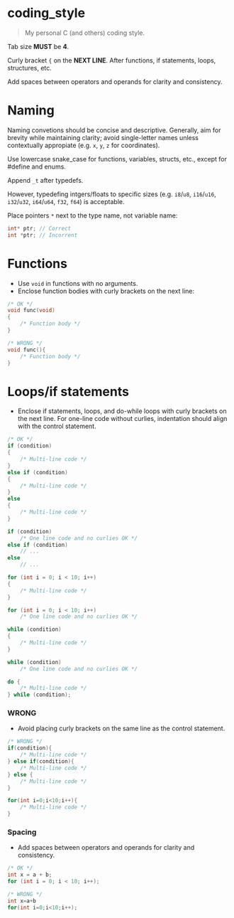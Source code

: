 # coding_style
> My personal C (and others) coding style. 

Tab size **MUST** be **4**.

Curly bracket `{` on the **NEXT LINE**. After functions, if statements, loops, structures, etc.

Add spaces between operators and operands for clarity and consistency.

# Naming
Naming convetions should be concise and descriptive. Generally, aim for brevity while maintaining clarity; avoid single-letter names unless contextually appropiate (e.g. `x`, `y`, `z` for coordinates).

Use lowercase snake_case for functions, variables, structs, etc., except for #define and enums.

Append `_t` after typedefs.

However, typedefing intgers/floats to specific sizes (e.g. `i8`/`u8`, `i16`/`u16`, `i32`/`u32`, `i64`/`u64`, `f32`, `f64`) is acceptable.

Place pointers `*` next to the type name, not variable name:
```c++
int* ptr; // Correct
int *ptr; // Incorrent
```

# Functions
* Use `void` in functions with no arguments.
* Enclose function bodies with curly brackets on the next line:
```c++
/* OK */
void func(void)
{
    /* Function body */
}

/* WRONG */
void func(){
    /* Function body */
}
```

# Loops/if statements
* Enclose if statements, loops, and do-while loops with curly brackets on the next line. For one-line code without curlies, indentation should align with the control statement.
```c++
/* OK */
if (condition)
{
    /* Multi-line code */
}
else if (condition)
{
    /* Multi-line code */
}
else
{
    /* Multi-line code */
}

if (condition)
    /* One line code and no curlies OK */
else if (condition)
    // ...
else
    // ...

for (int i = 0; i < 10; i++)
{
    /* Multi-line code */
}

for (int i = 0; i < 10; i++)
    /* One line code and no curlies OK */

while (condition)
{
    /* Multi-line code */
}

while (condition)
    /* One line code and no curlies OK */

do {
    /* Multi-line code */
} while (condition);
```
### WRONG
* Avoid placing curly brackets on the same line as the control statement.
```c++
/* WRONG */
if(condition){
    /* Multi-line code */
} else if(condition){
    /* Multi-line code */
} else {
    /* Multi-line code */
}

for(int i=0;i<10;i++){
    /* Multi-line code */
}
```
### Spacing
* Add spaces between operators and operands for clarity and consistency.
```c++
/* OK */
int x = a + b;
for (int i = 0; i < 10; i++);

/* WRONG */
int x=a+b
for(int i=0;i<10;i++);
```
